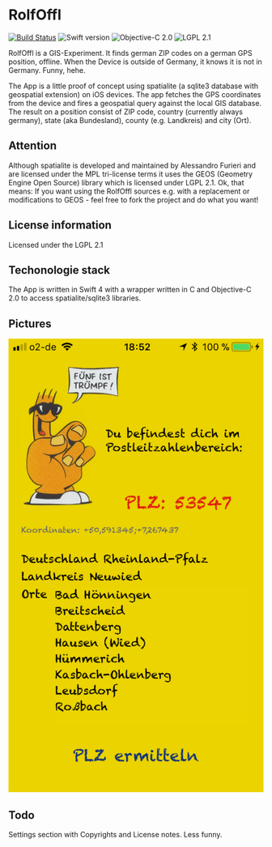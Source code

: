 # RolfOffl

[![Build Status](https://travis-ci.org/jobrunner/rolfoffl.svg?branch=master)](https://travis-ci.org/jobrunner/rolfoffl)
![Swift version](https://img.shields.io/badge/swift-4.0-orange.svg)
![Objective-C 2.0](https://img.shields.io/badge/Objective--C-2.0-orange.svg)
![LGPL 2.1](https://img.shields.io/badge/license-LGPL%202.1-blue.svg)

RolfOffl is a GIS-Experiment. It finds german ZIP codes on a german GPS position, offline. When the Device is outside of Germany, it knows it is not in Germany. Funny, hehe.

The App is a little proof of concept using spatialite (a sqlite3 database with geospatial extension) on iOS devices. 
The app fetches the GPS coordinates from the device and fires a geospatial query against the local GIS database. 
The result on a position consist of ZIP code, country (currently always germany), state (aka Bundesland), county (e.g. Landkreis) and city (Ort).

## Attention
Although spatialite is developed and maintained by Alessandro Furieri and are licensed under the MPL tri-license terms it uses the GEOS (Geometry Engine Open Source) library which is licensed under LGPL 2.1. Ok, that means: If you want using the RolfOffl sources e.g. with a replacement or modifications to GEOS - feel free to fork the project and do what you want!

## License information
Licensed under the LGPL 2.1

## Techonologie stack
The App is written in Swift 4 with a wrapper written in C and Objective-C 2.0 to access spatialite/sqlite3 libraries.

## Pictures
![ScreenShot](screenshot.png)

## Todo
Settings section with Copyrights and License notes. Less funny.
